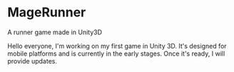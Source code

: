 # MageRunner
A runner game made in Unity3D

Hello everyone, I'm working on my first game in Unity 3D. It's designed for mobile platforms and is currently in the early stages. Once it's ready, I will provide updates.
